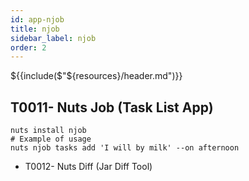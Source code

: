 ```yaml
---
id: app-njob
title: njob
sidebar_label: njob
order: 2
---
```


${{include($"${resources}/header.md")}}

## T0011- Nuts Job (Task List App)
```
nuts install njob
# Example of usage
nuts njob tasks add 'I will by milk' --on afternoon
```
* T0012- Nuts Diff (Jar Diff Tool)
```